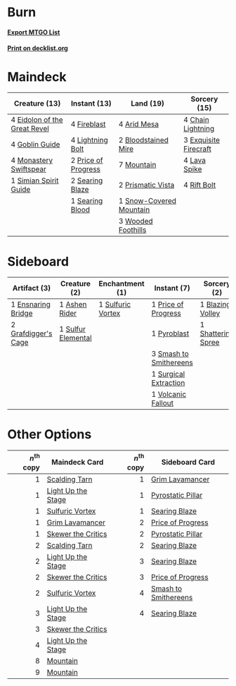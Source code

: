 # Burn

#### [Export MTGO List](../collection/Burn/Burn.txt)
#### [Print on decklist.org](http://decklist.org/?deckmain=4%09Arid%20Mesa%0A2%09Bloodstained%20Mire%0A4%09Chain%20Lightning%0A4%09Eidolon%20of%20the%20Great%20Revel%0A3%09Exquisite%20Firecraft%0A4%09Fireblast%0A4%09Goblin%20Guide%0A4%09Lava%20Spike%0A4%09Lightning%20Bolt%0A4%09Monastery%20Swiftspear%0A7%09Mountain%0A2%09Price%20of%20Progress%0A2%09Prismatic%20Vista%0A4%09Rift%20Bolt%0A2%09Searing%20Blaze%0A1%09Searing%20Blood%0A1%09Simian%20Spirit%20Guide%0A1%09Snow-Covered%20Mountain%0A3%09Wooded%20Foothills&deckside=1%09Ashen%20Rider%0A1%09Blazing%20Volley%0A1%09Ensnaring%20Bridge%0A2%09Grafdigger's%20Cage%0A1%09Price%20of%20Progress%0A1%09Pyroblast%0A1%09Shattering%20Spree%0A3%09Smash%20to%20Smithereens%0A1%09Sulfur%20Elemental%0A1%09Sulfuric%20Vortex%0A1%09Surgical%20Extraction%0A1%09Volcanic%20Fallout)
# Maindeck

|                                             Creature (13)                                             |                                         Instant (13)                                         |                                            Land (19)                                             |                                          Sorcery (15)                                          |
|-------------------------------------------------------------------------------------------------------|----------------------------------------------------------------------------------------------|--------------------------------------------------------------------------------------------------|------------------------------------------------------------------------------------------------|
|4 [Eidolon of the Great Revel](http://gatherer.wizards.com/Pages/Card/Details.aspx?multiverseid=442117)|4 [Fireblast](http://gatherer.wizards.com/Pages/Card/Details.aspx?multiverseid=189239)        |4 [Arid Mesa](http://gatherer.wizards.com/Pages/Card/Details.aspx?multiverseid=405092)            |4 [Chain Lightning](http://gatherer.wizards.com/Pages/Card/Details.aspx?multiverseid=446139)    |
|4 [Goblin Guide](http://gatherer.wizards.com/Pages/Card/Details.aspx?multiverseid=425921)              |4 [Lightning Bolt](http://gatherer.wizards.com/Pages/Card/Details.aspx?multiverseid=806)      |2 [Bloodstained Mire](http://gatherer.wizards.com/Pages/Card/Details.aspx?multiverseid=405094)    |3 [Exquisite Firecraft](http://gatherer.wizards.com/Pages/Card/Details.aspx?multiverseid=398513)|
|4 [Monastery Swiftspear](http://gatherer.wizards.com/Pages/Card/Details.aspx?multiverseid=438706)      |2 [Price of Progress](http://gatherer.wizards.com/Pages/Card/Details.aspx?multiverseid=413683)|7 [Mountain](http://gatherer.wizards.com/Pages/Card/Details.aspx?multiverseid=439859)             |4 [Lava Spike](http://gatherer.wizards.com/Pages/Card/Details.aspx?multiverseid=79084)          |
|1 [Simian Spirit Guide](http://gatherer.wizards.com/Pages/Card/Details.aspx?multiverseid=442137)       |2 [Searing Blaze](http://gatherer.wizards.com/Pages/Card/Details.aspx?multiverseid=270873)    |2 [Prismatic Vista](http://gatherer.wizards.com/Pages/Card/Details.aspx?multiverseid=464193)      |4 [Rift Bolt](http://gatherer.wizards.com/Pages/Card/Details.aspx?multiverseid=426589)          |
|                                                                                                       |1 [Searing Blood](http://gatherer.wizards.com/Pages/Card/Details.aspx?multiverseid=378483)    |1 [Snow-Covered Mountain](http://gatherer.wizards.com/Pages/Card/Details.aspx?multiverseid=121233)|                                                                                                |
|                                                                                                       |                                                                                              |3 [Wooded Foothills](http://gatherer.wizards.com/Pages/Card/Details.aspx?multiverseid=405116)     |                                                                                                |


# Sideboard

|                                         Artifact (3)                                         |                                        Creature (2)                                         |                                      Enchantment (1)                                       |                                           Instant (7)                                           |                                         Sorcery (2)                                         |
|----------------------------------------------------------------------------------------------|---------------------------------------------------------------------------------------------|--------------------------------------------------------------------------------------------|-------------------------------------------------------------------------------------------------|---------------------------------------------------------------------------------------------|
|1 [Ensnaring Bridge](http://gatherer.wizards.com/Pages/Card/Details.aspx?multiverseid=15866)  |1 [Ashen Rider](http://gatherer.wizards.com/Pages/Card/Details.aspx?multiverseid=373689)     |1 [Sulfuric Vortex](http://gatherer.wizards.com/Pages/Card/Details.aspx?multiverseid=382379)|1 [Price of Progress](http://gatherer.wizards.com/Pages/Card/Details.aspx?multiverseid=413683)   |1 [Blazing Volley](http://gatherer.wizards.com/Pages/Card/Details.aspx?multiverseid=426821)  |
|2 [Grafdigger's Cage](http://gatherer.wizards.com/Pages/Card/Details.aspx?multiverseid=278452)|1 [Sulfur Elemental](http://gatherer.wizards.com/Pages/Card/Details.aspx?multiverseid=122416)|                                                                                            |1 [Pyroblast](http://gatherer.wizards.com/Pages/Card/Details.aspx?multiverseid=4083)             |1 [Shattering Spree](http://gatherer.wizards.com/Pages/Card/Details.aspx?multiverseid=456224)|
|                                                                                              |                                                                                             |                                                                                            |3 [Smash to Smithereens](http://gatherer.wizards.com/Pages/Card/Details.aspx?multiverseid=397795)|                                                                                             |
|                                                                                              |                                                                                             |                                                                                            |1 [Surgical Extraction](http://gatherer.wizards.com/Pages/Card/Details.aspx?multiverseid=397706) |                                                                                             |
|                                                                                              |                                                                                             |                                                                                            |1 [Volcanic Fallout](http://gatherer.wizards.com/Pages/Card/Details.aspx?multiverseid=220512)    |                                                                                             |


# Other Options

|*n*<sup>th</sup> copy|                                        Maindeck Card                                        |*n*<sup>th</sup> copy|                                        Sideboard Card                                         |
|--------------------:|---------------------------------------------------------------------------------------------|--------------------:|-----------------------------------------------------------------------------------------------|
|                    1|[Scalding Tarn](http://gatherer.wizards.com/Pages/Card/Details.aspx?multiverseid=405107)     |                    1|[Grim Lavamancer](http://gatherer.wizards.com/Pages/Card/Details.aspx?multiverseid=430589)     |
|                    1|[Light Up the Stage](http://gatherer.wizards.com/Pages/Card/Details.aspx?multiverseid=457251)|                    1|[Pyrostatic Pillar](http://gatherer.wizards.com/Pages/Card/Details.aspx?multiverseid=44290)    |
|                    1|[Sulfuric Vortex](http://gatherer.wizards.com/Pages/Card/Details.aspx?multiverseid=382379)   |                    1|[Searing Blaze](http://gatherer.wizards.com/Pages/Card/Details.aspx?multiverseid=270873)       |
|                    1|[Grim Lavamancer](http://gatherer.wizards.com/Pages/Card/Details.aspx?multiverseid=430589)   |                    2|[Price of Progress](http://gatherer.wizards.com/Pages/Card/Details.aspx?multiverseid=413683)   |
|                    1|[Skewer the Critics](http://gatherer.wizards.com/Pages/Card/Details.aspx?multiverseid=457259)|                    2|[Pyrostatic Pillar](http://gatherer.wizards.com/Pages/Card/Details.aspx?multiverseid=44290)    |
|                    2|[Scalding Tarn](http://gatherer.wizards.com/Pages/Card/Details.aspx?multiverseid=405107)     |                    2|[Searing Blaze](http://gatherer.wizards.com/Pages/Card/Details.aspx?multiverseid=270873)       |
|                    2|[Light Up the Stage](http://gatherer.wizards.com/Pages/Card/Details.aspx?multiverseid=457251)|                    3|[Searing Blaze](http://gatherer.wizards.com/Pages/Card/Details.aspx?multiverseid=270873)       |
|                    2|[Skewer the Critics](http://gatherer.wizards.com/Pages/Card/Details.aspx?multiverseid=457259)|                    3|[Price of Progress](http://gatherer.wizards.com/Pages/Card/Details.aspx?multiverseid=413683)   |
|                    2|[Sulfuric Vortex](http://gatherer.wizards.com/Pages/Card/Details.aspx?multiverseid=382379)   |                    4|[Smash to Smithereens](http://gatherer.wizards.com/Pages/Card/Details.aspx?multiverseid=397795)|
|                    3|[Light Up the Stage](http://gatherer.wizards.com/Pages/Card/Details.aspx?multiverseid=457251)|                    4|[Searing Blaze](http://gatherer.wizards.com/Pages/Card/Details.aspx?multiverseid=270873)       |
|                    3|[Skewer the Critics](http://gatherer.wizards.com/Pages/Card/Details.aspx?multiverseid=457259)|                     |                                                                                               |
|                    4|[Light Up the Stage](http://gatherer.wizards.com/Pages/Card/Details.aspx?multiverseid=457251)|                     |                                                                                               |
|                    8|[Mountain](http://gatherer.wizards.com/Pages/Card/Details.aspx?multiverseid=439859)          |                     |                                                                                               |
|                    9|[Mountain](http://gatherer.wizards.com/Pages/Card/Details.aspx?multiverseid=439859)          |                     |                                                                                               |

